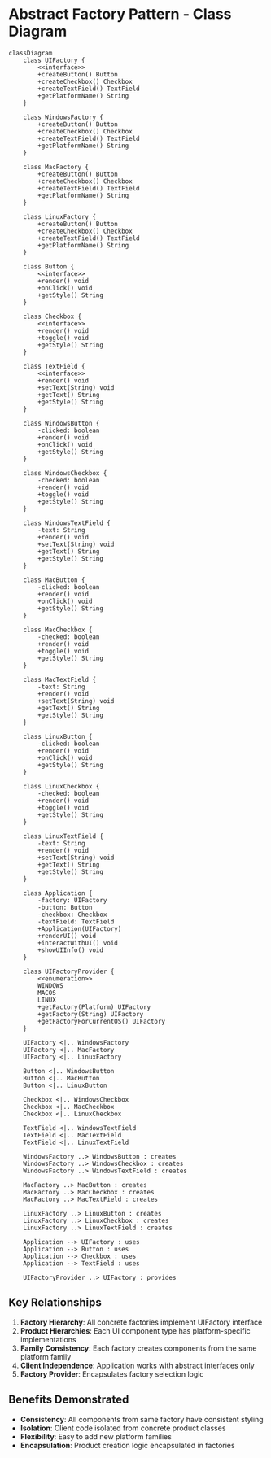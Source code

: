 # Abstract Factory Pattern - Class Diagram

```mermaid
classDiagram
    class UIFactory {
        <<interface>>
        +createButton() Button
        +createCheckbox() Checkbox
        +createTextField() TextField
        +getPlatformName() String
    }
    
    class WindowsFactory {
        +createButton() Button
        +createCheckbox() Checkbox
        +createTextField() TextField
        +getPlatformName() String
    }
    
    class MacFactory {
        +createButton() Button
        +createCheckbox() Checkbox
        +createTextField() TextField
        +getPlatformName() String
    }
    
    class LinuxFactory {
        +createButton() Button
        +createCheckbox() Checkbox
        +createTextField() TextField
        +getPlatformName() String
    }
    
    class Button {
        <<interface>>
        +render() void
        +onClick() void
        +getStyle() String
    }
    
    class Checkbox {
        <<interface>>
        +render() void
        +toggle() void
        +getStyle() String
    }
    
    class TextField {
        <<interface>>
        +render() void
        +setText(String) void
        +getText() String
        +getStyle() String
    }
    
    class WindowsButton {
        -clicked: boolean
        +render() void
        +onClick() void
        +getStyle() String
    }
    
    class WindowsCheckbox {
        -checked: boolean
        +render() void
        +toggle() void
        +getStyle() String
    }
    
    class WindowsTextField {
        -text: String
        +render() void
        +setText(String) void
        +getText() String
        +getStyle() String
    }
    
    class MacButton {
        -clicked: boolean
        +render() void
        +onClick() void
        +getStyle() String
    }
    
    class MacCheckbox {
        -checked: boolean
        +render() void
        +toggle() void
        +getStyle() String
    }
    
    class MacTextField {
        -text: String
        +render() void
        +setText(String) void
        +getText() String
        +getStyle() String
    }
    
    class LinuxButton {
        -clicked: boolean
        +render() void
        +onClick() void
        +getStyle() String
    }
    
    class LinuxCheckbox {
        -checked: boolean
        +render() void
        +toggle() void
        +getStyle() String
    }
    
    class LinuxTextField {
        -text: String
        +render() void
        +setText(String) void
        +getText() String
        +getStyle() String
    }
    
    class Application {
        -factory: UIFactory
        -button: Button
        -checkbox: Checkbox
        -textField: TextField
        +Application(UIFactory)
        +renderUI() void
        +interactWithUI() void
        +showUIInfo() void
    }
    
    class UIFactoryProvider {
        <<enumeration>>
        WINDOWS
        MACOS
        LINUX
        +getFactory(Platform) UIFactory
        +getFactory(String) UIFactory
        +getFactoryForCurrentOS() UIFactory
    }
    
    UIFactory <|.. WindowsFactory
    UIFactory <|.. MacFactory
    UIFactory <|.. LinuxFactory
    
    Button <|.. WindowsButton
    Button <|.. MacButton
    Button <|.. LinuxButton
    
    Checkbox <|.. WindowsCheckbox
    Checkbox <|.. MacCheckbox
    Checkbox <|.. LinuxCheckbox
    
    TextField <|.. WindowsTextField
    TextField <|.. MacTextField
    TextField <|.. LinuxTextField
    
    WindowsFactory ..> WindowsButton : creates
    WindowsFactory ..> WindowsCheckbox : creates
    WindowsFactory ..> WindowsTextField : creates
    
    MacFactory ..> MacButton : creates
    MacFactory ..> MacCheckbox : creates
    MacFactory ..> MacTextField : creates
    
    LinuxFactory ..> LinuxButton : creates
    LinuxFactory ..> LinuxCheckbox : creates
    LinuxFactory ..> LinuxTextField : creates
    
    Application --> UIFactory : uses
    Application --> Button : uses
    Application --> Checkbox : uses
    Application --> TextField : uses
    
    UIFactoryProvider ..> UIFactory : provides
```

## Key Relationships

1. **Factory Hierarchy**: All concrete factories implement UIFactory interface
2. **Product Hierarchies**: Each UI component type has platform-specific implementations
3. **Family Consistency**: Each factory creates components from the same platform family
4. **Client Independence**: Application works with abstract interfaces only
5. **Factory Provider**: Encapsulates factory selection logic

## Benefits Demonstrated

- **Consistency**: All components from same factory have consistent styling
- **Isolation**: Client code isolated from concrete product classes
- **Flexibility**: Easy to add new platform families
- **Encapsulation**: Product creation logic encapsulated in factories 